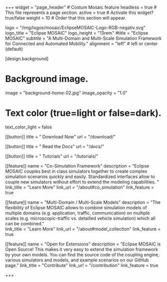 +++
widget = "page_header" # Costum Mosaic feature
headless = true  # This file represents a page section.
active = true  # Activate this widget? true/false
weight = 10  # Order that this section will appear.

logo = "/img/logos/mosaic/EclipseMOSAIC-Logo-RGB-negativ.svg"
logo_title = "Eclipse MOSAIC"
logo_height = "13rem"
#title = "Eclipse MOSAIC"
subtitle = "A Multi-Domain and Multi-Scale Simulation Framework for Connected and Automated Mobility."
alignment = "left" # left or center (default)

[design.background]
  # Background image.
  image = "background-home-02.jpg"
  image_opacity = "1.0"
  
  # Text color (true=light or false=dark).
  text_color_light = false


[[button]]
  title = "<i class='fa fa-download' aria-hidden='true'></i> Download Now"
  url = "/download/"

[[button]]
  title = "<i class='fa fa-book' aria-hidden='true'></i> Read the Docs"
  url = "/docs/"

[[button]]
  title = "<i class='fa fa-graduation-cap' aria-hidden='true'></i> Tutorials"
  url = "/tutorials/"

[[feature]]
  name = "Co-Simulation Framework"
  description = "Eclipse MOSAIC couples best in class simulators together to create complex simulation scenarios quickly and easily. Standardized interfaces allow to couple new simulators without effort to extend the modeling capabilities. "
  link_title = "Learn More"
  link_url = "/about#co_simulation"
  link_feature = true
  
[[feature]]
  name = "Multi-Domain / Multi-Scale Models"
  description = "The flexibility of Eclipse MOSAIC allows to combine simulation models of multiple domains (e.g. application, traffic, communication) on multiple scales (e.g. microscopic-traffic vs. detailled vehicle simulation) which all can be combined."  
  link_title = "Learn More"
  link_url = "/about#model_collection"
  link_feature = true
  
[[feature]]
  name = "Open for Extensions"
  description = "Eclipse MOSAIC is Open Source! This makes it very easy to extend the simulation framework by your own models. You can find the source code of the coupling engine, various simulators and models, and example scenarios on our GitHub page."
  link_title = "Contribute"
  link_url = "/contribution"
  link_feature = true

+++
